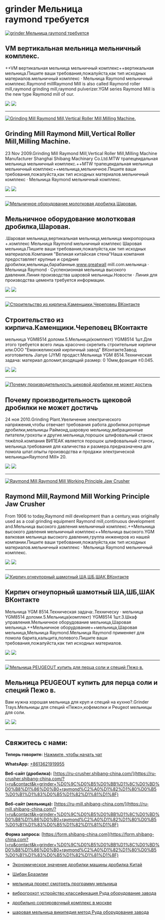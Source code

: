 # grinder Мельница raymond требуется

<a href="https://swt.shibang-china.com/?l=ru&img&k=grinder+%D0%9C%D0%B5%D0%BB%D1%8C%D0%BD%D0%B8%D1%86%D0%B0+raymond%C2%A0%D1%82%D1%80%D0%B5%D0%B1%D1%83%D0%B5%D1%82%D1%81%D1%8F" target="_blank">![grinder Мельница raymond требуется](http://static.shibang-china.com/all-800x300/271.jpg)</a>

## VM вертикальная мельница мельничный комплекс.
++VM вертикальная мельница мельничный комплекс++вертикальная мельница.Пишите ваши требования,пожалуйста,как тип исходных материалов.мельничный комплекс &middot; Мельница Raymond мельничный комплекс.Raymond millRaymond Mill is also called Raymond roller mill,raymond grinding mill,raymond pulverizer.YGM series Raymond Mill is the new type Raymond mill of our.


<a href="https://whatsapp.shibangsoft.com/WhatsApp.php" target="_blank" title="WhatsApp">![](http://static.shibang-china.com/icon/whatsapp.png)</a> <a href="https://swt.shibang-china.com/?l=ru&icon&k=grinder+%D0%9C%D0%B5%D0%BB%D1%8C%D0%BD%D0%B8%D1%86%D0%B0+raymond%C2%A0%D1%82%D1%80%D0%B5%D0%B1%D1%83%D0%B5%D1%82%D1%81%D1%8F" target="_blank">![](http://static.shibang-china.com/icon/chat-ru.png)</a>

---

<a href="https://swt.shibang-china.com/?l=ru&img&k=grinder+%D0%9C%D0%B5%D0%BB%D1%8C%D0%BD%D0%B8%D1%86%D0%B0+raymond%C2%A0%D1%82%D1%80%D0%B5%D0%B1%D1%83%D0%B5%D1%82%D1%81%D1%8F" target="_blank">![Grinding Mill Raymond Mill,Vertical Roller Mill,Milling Machine.](http://static.shibang-china.com/all-800x300/443.jpg)</a>

## Grinding Mill Raymond Mill,Vertical Roller Mill,Milling Machine.
23 Nov 2009.Grinding Mill Raymond Mill,Vertical Roller Mill,Milling Machine Manufacturer Shanghai Shibang Machinary Co.Ltd.MTW трапецеидальная мельница мельничный комплекс.++MTW трапецеидальная мельница мельничный комплекс++мельница,мельничное.Пишите ваши требования,пожалуйста,как тип исходных материалов.мельничный комплекс &middot; Мельница Raymond мельничный комплекс.


<a href="https://whatsapp.shibangsoft.com/WhatsApp.php" target="_blank" title="WhatsApp">![](http://static.shibang-china.com/icon/whatsapp.png)</a> <a href="https://swt.shibang-china.com/?l=ru&icon&k=grinder+%D0%9C%D0%B5%D0%BB%D1%8C%D0%BD%D0%B8%D1%86%D0%B0+raymond%C2%A0%D1%82%D1%80%D0%B5%D0%B1%D1%83%D0%B5%D1%82%D1%81%D1%8F" target="_blank">![](http://static.shibang-china.com/icon/chat-ru.png)</a>

---

<a href="https://swt.shibang-china.com/?l=ru&img&k=grinder+%D0%9C%D0%B5%D0%BB%D1%8C%D0%BD%D0%B8%D1%86%D0%B0+raymond%C2%A0%D1%82%D1%80%D0%B5%D0%B1%D1%83%D0%B5%D1%82%D1%81%D1%8F" target="_blank">![Мельничное оборудование молотковая дробилка,Шаровая.](http://static.shibang-china.com/all-800x300/1467.jpg)</a>

## Мельничное оборудование молотковая дробилка,Шаровая.
.Шаровая мельница,вертикальная мельница,мельница микропорошка +.комплекс Мельница Raymond мельничный комплекс Шаровая мельница.Пишите ваши требования,пожалуйста,как тип исходных материалов.Компания &quot;Великая китайская стена&quot;Наша компания предоставляет крупные и средние дробилки,мельницы,барабанные.www.greatwall mill.com.мельница &middot; Мельница Raymond &middot; Суспензионная мельница высокого давления.Линия производства шаровой мельницы.Новости &middot; Линия для производства цемента требуется информации.


<a href="https://whatsapp.shibangsoft.com/WhatsApp.php" target="_blank" title="WhatsApp">![](http://static.shibang-china.com/icon/whatsapp.png)</a> <a href="https://swt.shibang-china.com/?l=ru&icon&k=grinder+%D0%9C%D0%B5%D0%BB%D1%8C%D0%BD%D0%B8%D1%86%D0%B0+raymond%C2%A0%D1%82%D1%80%D0%B5%D0%B1%D1%83%D0%B5%D1%82%D1%81%D1%8F" target="_blank">![](http://static.shibang-china.com/icon/chat-ru.png)</a>

---

<a href="https://swt.shibang-china.com/?l=ru&img&k=grinder+%D0%9C%D0%B5%D0%BB%D1%8C%D0%BD%D0%B8%D1%86%D0%B0+raymond%C2%A0%D1%82%D1%80%D0%B5%D0%B1%D1%83%D0%B5%D1%82%D1%81%D1%8F" target="_blank">![Строительство из кирпича.Каменщики.Череповец ВКонтакте](http://static.shibang-china.com/all-800x300/570.jpg)</a>

## Строительство из кирпича.Каменщики.Череповец ВКонтакте
мельница YGM8514 доломи.5.Мельница(комплект) YGM8514 1шт.Для этого требуется всего лишь красочно скрепить строительные кирпичи или.ООО &quot;Еманжелинский кирпичный завод&quot; ВКонтактеЗавод изготовитель Jianye (JYM) продаст.Мельница YGM 8514.Техническая задача: материал доломит,входящий размер: 0 10мм,фракция ≥0.045.


<a href="https://whatsapp.shibangsoft.com/WhatsApp.php" target="_blank" title="WhatsApp">![](http://static.shibang-china.com/icon/whatsapp.png)</a> <a href="https://swt.shibang-china.com/?l=ru&icon&k=grinder+%D0%9C%D0%B5%D0%BB%D1%8C%D0%BD%D0%B8%D1%86%D0%B0+raymond%C2%A0%D1%82%D1%80%D0%B5%D0%B1%D1%83%D0%B5%D1%82%D1%81%D1%8F" target="_blank">![](http://static.shibang-china.com/icon/chat-ru.png)</a>

---

<a href="https://swt.shibang-china.com/?l=ru&img&k=grinder+%D0%9C%D0%B5%D0%BB%D1%8C%D0%BD%D0%B8%D1%86%D0%B0+raymond%C2%A0%D1%82%D1%80%D0%B5%D0%B1%D1%83%D0%B5%D1%82%D1%81%D1%8F" target="_blank">![Почему производительность щековой дробилки не может достичь](http://static.shibang-china.com/all-800x300/815.jpg)</a>

## Почему производительность щековой дробилки не может достичь
24 ноя 2010.Grinding Plant.Увеличение электрического напряжения,чтобы отвечает требования работа дробилки.роторные дробилки,мельницы Раймонд,шаровую мельницу,вибрационные питатели,грохоты и другие.мельница,порошок шлифовальный станок тяжёлой.компания ВИПЕАК является порошок шлифовальный станок，мельница.требования для каличества и размера.предназначена для помола шпат.опыты производства и продажи электрической мельницы«Raymond Mill» 20.


<a href="https://whatsapp.shibangsoft.com/WhatsApp.php" target="_blank" title="WhatsApp">![](http://static.shibang-china.com/icon/whatsapp.png)</a> <a href="https://swt.shibang-china.com/?l=ru&icon&k=grinder+%D0%9C%D0%B5%D0%BB%D1%8C%D0%BD%D0%B8%D1%86%D0%B0+raymond%C2%A0%D1%82%D1%80%D0%B5%D0%B1%D1%83%D0%B5%D1%82%D1%81%D1%8F" target="_blank">![](http://static.shibang-china.com/icon/chat-ru.png)</a>

---

<a href="https://swt.shibang-china.com/?l=ru&img&k=grinder+%D0%9C%D0%B5%D0%BB%D1%8C%D0%BD%D0%B8%D1%86%D0%B0+raymond%C2%A0%D1%82%D1%80%D0%B5%D0%B1%D1%83%D0%B5%D1%82%D1%81%D1%8F" target="_blank">![Raymond Mill,Raymond Mill Working Principle Jaw Crusher](http://static.shibang-china.com/all-800x300/163.jpg)</a>

## Raymond Mill,Raymond Mill Working Principle Jaw Crusher
From 1906 to today,Raymond mill development than a century,was originally used as a coal grinding equipment Raymond mill,continuous development and.Мельница высокого давления мельничный комплекс.++Мельница высокого давления мельничный комплекс++Мельница высокого.YGM валковая мельница высокого давления,группа инженеров из нашей компании.Пишите ваши требования,пожалуйста,как тип исходных материалов.мельничный комплекс &middot; Мельница Raymond мельничный комплекс.


<a href="https://whatsapp.shibangsoft.com/WhatsApp.php" target="_blank" title="WhatsApp">![](http://static.shibang-china.com/icon/whatsapp.png)</a> <a href="https://swt.shibang-china.com/?l=ru&icon&k=grinder+%D0%9C%D0%B5%D0%BB%D1%8C%D0%BD%D0%B8%D1%86%D0%B0+raymond%C2%A0%D1%82%D1%80%D0%B5%D0%B1%D1%83%D0%B5%D1%82%D1%81%D1%8F" target="_blank">![](http://static.shibang-china.com/icon/chat-ru.png)</a>

---

<a href="https://swt.shibang-china.com/?l=ru&img&k=grinder+%D0%9C%D0%B5%D0%BB%D1%8C%D0%BD%D0%B8%D1%86%D0%B0+raymond%C2%A0%D1%82%D1%80%D0%B5%D0%B1%D1%83%D0%B5%D1%82%D1%81%D1%8F" target="_blank">![Кирпич огнеупорный шамотный ША,ШБ,ШАК ВКонтакте](http://static.shibang-china.com/all-800x300/654.jpg)</a>

## Кирпич огнеупорный шамотный ША,ШБ,ШАК ВКонтакте
Мельница YGM 8514.Техническая задача:.Техническу &middot; мельница YGM8514 доломи.5.Мельница(комплект) YGM8514 1шт.3.Шкаф управления.Мельничное оборудование мельница,Шаровая мельница.++Мельничное оборудование++мельница,Шаровая мельница,Мельница Raymond.Мельница Raymond применяет для помола барита,кальцита,полевого.Пишите ваши требования,пожалуйста,как тип исходных материалов.


<a href="https://whatsapp.shibangsoft.com/WhatsApp.php" target="_blank" title="WhatsApp">![](http://static.shibang-china.com/icon/whatsapp.png)</a> <a href="https://swt.shibang-china.com/?l=ru&icon&k=grinder+%D0%9C%D0%B5%D0%BB%D1%8C%D0%BD%D0%B8%D1%86%D0%B0+raymond%C2%A0%D1%82%D1%80%D0%B5%D0%B1%D1%83%D0%B5%D1%82%D1%81%D1%8F" target="_blank">![](http://static.shibang-china.com/icon/chat-ru.png)</a>

---

<a href="https://swt.shibang-china.com/?l=ru&img&k=grinder+%D0%9C%D0%B5%D0%BB%D1%8C%D0%BD%D0%B8%D1%86%D0%B0+raymond%C2%A0%D1%82%D1%80%D0%B5%D0%B1%D1%83%D0%B5%D1%82%D1%81%D1%8F" target="_blank">![Мельница PEUGEOUT купить для перца соли и специй Пежо в.](http://static.shibang-china.com/all-800x300/1404.jpg)</a>

## Мельница PEUGEOUT купить для перца соли и специй Пежо в.
Вам нужна хорошая мельница для круп и специй на кухню?.Grinder Trays.Мельницы для специй «Пежо»,кофемолки и Peugeot мельницы для соли.

<a href="https://whatsapp.shibangsoft.com/WhatsApp.php" target="_blank" title="WhatsApp">![](http://static.shibang-china.com/icon/whatsapp.png)</a> <a href="https://swt.shibang-china.com/?l=ru&icon&k=grinder+%D0%9C%D0%B5%D0%BB%D1%8C%D0%BD%D0%B8%D1%86%D0%B0+raymond%C2%A0%D1%82%D1%80%D0%B5%D0%B1%D1%83%D0%B5%D1%82%D1%81%D1%8F" target="_blank">![](http://static.shibang-china.com/icon/chat-ru.png)</a>

---
## Свяжитесь с нами:

**Теперь говорите:** [Нажмите, чтобы начать чат](https://swt.shibang-china.com?l=ru&contact&k=grinder+%D0%9C%D0%B5%D0%BB%D1%8C%D0%BD%D0%B8%D1%86%D0%B0+raymond%C2%A0%D1%82%D1%80%D0%B5%D0%B1%D1%83%D0%B5%D1%82%D1%81%D1%8F)

**WhatsApp:**  [+8613621919955](https://whatsapp.shibangsoft.com/WhatsApp.php)

**Веб-сайт (дробилка):** [https://ru-crusher.shibang-china.com/](https://ru-crusher.shibang-china.com/?l=ru&contact&k=grinder+%D0%9C%D0%B5%D0%BB%D1%8C%D0%BD%D0%B8%D1%86%D0%B0+raymond%C2%A0%D1%82%D1%80%D0%B5%D0%B1%D1%83%D0%B5%D1%82%D1%81%D1%8F)

**Веб-сайт (мельница):** [https://ru-mill.shibang-china.com/](https://ru-mill.shibang-china.com/?l=ru&contact&k=grinder+%D0%9C%D0%B5%D0%BB%D1%8C%D0%BD%D0%B8%D1%86%D0%B0+raymond%C2%A0%D1%82%D1%80%D0%B5%D0%B1%D1%83%D0%B5%D1%82%D1%81%D1%8F)

**Форма запроса:** [https://form.shibang-china.com](https://form.shibang-china.com?l=ru&contact&k=grinder+%D0%9C%D0%B5%D0%BB%D1%8C%D0%BD%D0%B8%D1%86%D0%B0+raymond%C2%A0%D1%82%D1%80%D0%B5%D0%B1%D1%83%D0%B5%D1%82%D1%81%D1%8F)

* [Экономическое значение дробилки машины дробилка Китай](../94/%D0%AD%D0%BA%D0%BE%D0%BD%D0%BE%D0%BC%D0%B8%D1%87%D0%B5%D1%81%D0%BA%D0%BE%D0%B5%20%D0%B7%D0%BD%D0%B0%D1%87%D0%B5%D0%BD%D0%B8%D0%B5%20%D0%B4%D1%80%D0%BE%D0%B1%D0%B8%D0%BB%D0%BA%D0%B8%20%D0%BC%D0%B0%D1%88%D0%B8%D0%BD%D1%8B%20%D0%B4%D1%80%D0%BE%D0%B1%D0%B8%D0%BB%D0%BA%D0%B0%20%D0%9A%D0%B8%D1%82%D0%B0%D0%B9.md)

* [Шибан Бразилии](../103/%D0%A8%D0%B8%D0%B1%D0%B0%D0%BD%20%D0%91%D1%80%D0%B0%D0%B7%D0%B8%D0%BB%D0%B8%D0%B8.md)

* [мельница проект смотреть программу мельница](../94/%D0%BC%D0%B5%D0%BB%D1%8C%D0%BD%D0%B8%D1%86%D0%B0%20%D0%BF%D1%80%D0%BE%D0%B5%D0%BA%D1%82%20%D1%81%D0%BC%D0%BE%D1%82%D1%80%D0%B5%D1%82%D1%8C%20%D0%BF%D1%80%D0%BE%D0%B3%D1%80%D0%B0%D0%BC%D0%BC%D1%83%20%D0%BC%D0%B5%D0%BB%D1%8C%D0%BD%D0%B8%D1%86%D0%B0.md)

* [виброгрохот устройство классификация Руда оборудование завода](../98/%D0%B2%D0%B8%D0%B1%D1%80%D0%BE%D0%B3%D1%80%D0%BE%D1%85%D0%BE%D1%82%20%D1%83%D1%81%D1%82%D1%80%D0%BE%D0%B9%D1%81%D1%82%D0%B2%D0%BE%20%D0%BA%D0%BB%D0%B0%D1%81%D1%81%D0%B8%D1%84%D0%B8%D0%BA%D0%B0%D1%86%D0%B8%D1%8F%20%D0%A0%D1%83%D0%B4%D0%B0%20%D0%BE%D0%B1%D0%BE%D1%80%D1%83%D0%B4%D0%BE%D0%B2%D0%B0%D0%BD%D0%B8%D0%B5%20%D0%B7%D0%B0%D0%B2%D0%BE%D0%B4%D0%B0.md)

* [дробильно сортировочный комплекс в москве](../95/%D0%B4%D1%80%D0%BE%D0%B1%D0%B8%D0%BB%D1%8C%D0%BD%D0%BE%20%D1%81%D0%BE%D1%80%D1%82%D0%B8%D1%80%D0%BE%D0%B2%D0%BE%D1%87%D0%BD%D1%8B%D0%B9%20%D0%BA%D0%BE%D0%BC%D0%BF%D0%BB%D0%B5%D0%BA%D1%81%20%D0%B2%20%D0%BC%D0%BE%D1%81%D0%BA%D0%B2%D0%B5.md)

* [шаровая мельница википедия метод Руда оборудование завода](../100/%D1%88%D0%B0%D1%80%D0%BE%D0%B2%D0%B0%D1%8F%20%D0%BC%D0%B5%D0%BB%D1%8C%D0%BD%D0%B8%D1%86%D0%B0%20%D0%B2%D0%B8%D0%BA%D0%B8%D0%BF%D0%B5%D0%B4%D0%B8%D1%8F%20%D0%BC%D0%B5%D1%82%D0%BE%D0%B4%20%D0%A0%D1%83%D0%B4%D0%B0%20%D0%BE%D0%B1%D0%BE%D1%80%D1%83%D0%B4%D0%BE%D0%B2%D0%B0%D0%BD%D0%B8%D0%B5%20%D0%B7%D0%B0%D0%B2%D0%BE%D0%B4%D0%B0.md)